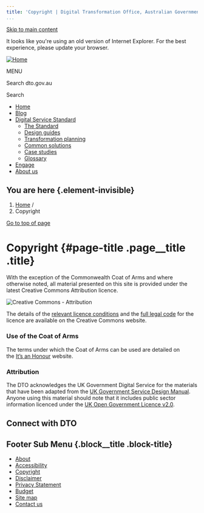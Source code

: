 ```yaml
---
title: 'Copyright | Digital Transformation Office, Australian Government'
...
```


[Skip to main content](#main-content)

It looks like you're using an old version of Internet Explorer. For the
best experience, please update your browser.

[![Home](https://www.dto.gov.au/sites/g/files/net261/f/dto_crest_inline_0.png)](/ "Home")[](#open-menu)

MENU

Search dto.gov.au

Search

-   [Home](/)
-   [Blog](/blog)
-   [Digital Service Standard](/standard)
    -   [The Standard](/standard)
    -   [Design guides](/design-guides)
    -   [Transformation planning](/standard/digital-transformation-plan)
    -   [Common solutions](/standard/common-government-solutions)
    -   [Case studies](/standard/case-studies)
    -   [Glossary](/standard/glossary)
-   [Engage](/engage)
-   [About us](/about)

You are here {.element-invisible}
------------

1.  [Home](/) /
2.  Copyright

[Go to top of page](#skip-link)

Copyright {#page-title .page__title .title}
=========

With the exception of the Commonwealth Coat of Arms and where otherwise
noted, all material presented on this site is provided under the latest
Creative Commons Attribution licence.

![Creative Commons -
Attribution](http://www.australia.gov.au/sites/default/files/global_site/library/images/site_images/ccby1.png)

The details of the [relevant licence
conditions](http://creativecommons.org/licenses/by/4.0/) and the [full
legal code](http://creativecommons.org/licenses/by/4.0/legalcode) for
the licence are available on the Creative Commons website.

### Use of the Coat of Arms

The terms under which the Coat of Arms can be used are detailed on
the [It’s an
Honour](http://www.itsanhonour.gov.au/coat-arms/index.cfm) website.

### Attribution

The DTO acknowledges the UK Government Digital Service for the materials
that have been adapted from the [UK Government Service Design
Manual](https://www.gov.uk/service-manual). Anyone using this material
should note that it includes public sector information licenced under
the [UK Open Government Licence
v2.0](http://www.nationalarchives.gov.uk/doc/open-government-licence/version/2/).

Connect with DTO
----------------

[](https://twitter.com/AusDTO "DTO Twitter")

[](https://www.youtube.com/channel/UCmDkFN3UlK2wSKDQQhd-Y-A "DTO Youtube")

[](https://www.linkedin.com/company/digital-transformation-office "DTO Linkedin")

Footer Sub Menu {.block__title .block-title}
---------------

-   [About](/about "Link to about the DTO")
-   [Accessibility](/web-accessibility)
-   [Copyright](/copyright)
-   [Disclaimer](/disclaimer)
-   [Privacy Statement](/privacy-statement)
-   [Budget](/budget)
-   [Site map](/sitemap)
-   [Contact us](/engage)
